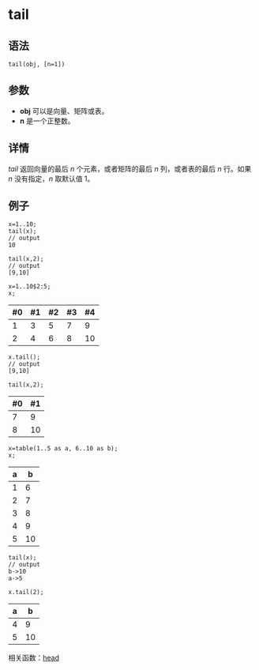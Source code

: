 # tail

## 语法

`tail(obj, [n=1])`

## 参数

* **obj** 可以是向量、矩阵或表。
* **n** 是一个正整数。

## 详情

*tail* 返回向量的最后 *n* 个元素，或者矩阵的最后 *n* 列，或者表的最后
*n* 行。如果 *n* 没有指定，*n* 取默认值 1。

## 例子

```
x=1..10;
tail(x);
// output
10

tail(x,2);
// output
[9,10]

x=1..10$2:5;
x;
```

| #0 | #1 | #2 | #3 | #4 |
| --- | --- | --- | --- | --- |
| 1 | 3 | 5 | 7 | 9 |
| 2 | 4 | 6 | 8 | 10 |

```
x.tail();
// output
[9,10]

tail(x,2);
```

| #0 | #1 |
| --- | --- |
| 7 | 9 |
| 8 | 10 |

```
x=table(1..5 as a, 6..10 as b);
x;
```

| a | b |
| --- | --- |
| 1 | 6 |
| 2 | 7 |
| 3 | 8 |
| 4 | 9 |
| 5 | 10 |

```
tail(x);
// output
b->10
a->5

x.tail(2);
```

| a | b |
| --- | --- |
| 4 | 9 |
| 5 | 10 |

相关函数：[head](../h/head.html)

